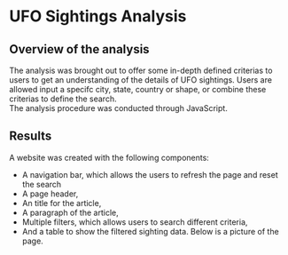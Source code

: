 # UFO Sightings Analysis
## Overview of the analysis
The analysis was brought out to offer some in-depth defined criterias to users to get an understanding of the details of UFO sightings. Users are allowed input a specifc city, state, country or shape, or combine these criterias to define the search.  
The analysis procedure was conducted through JavaScript.

## Results  
A website was created with the following components:   
* A navigation bar, which allows the users to refresh the page and reset the search
* A page header,
* An title for the article,
* A paragraph of the article,
* Multiple filters, which allows users to search different criteria,  
* And a table to show the filtered sighting data.
Below is a picture of the page.
